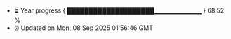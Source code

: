 - ⏳ Year progress { ████████████████████▁▁▁▁▁▁▁▁▁▁ } 68.52 %
- ⏰ Updated on Mon, 08 Sep 2025 01:56:46 GMT

